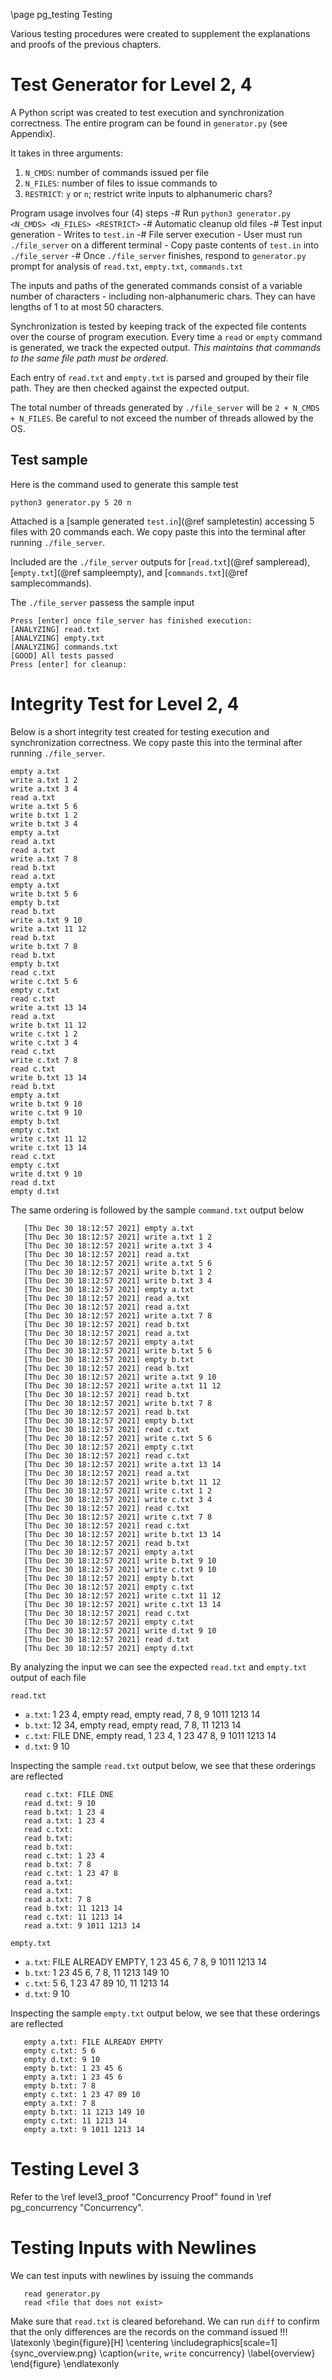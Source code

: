 \page pg_testing Testing

Various testing procedures were created to supplement the explanations and proofs of the previous chapters.

# Test Generator for Level 2, 4
A Python script was created to test execution and synchronization correctness. The entire program can be found in `generator.py` (see Appendix).

It takes in three arguments:
1. `N_CMDS`: number of commands issued per file
2. `N_FILES`: number of files to issue commands to
3. `RESTRICT`: `y` or `n`; restrict write inputs to alphanumeric chars?

Program usage involves four (4) steps
 -# Run `python3 generator.py <N_CMDS> <N_FILES> <RESTRICT>`
 -# Automatic cleanup old files
 -# Test input generation
    - Writes to `test.in`
 -# File server execution
    - User must run `./file_server` on a different terminal
    - Copy paste contents of `test.in` into `./file_server`
 -# Once `./file_server` finishes, respond to `generator.py` prompt for analysis of `read.txt`, `empty.txt`, `commands.txt`

The inputs and paths of the generated commands consist of a variable number of characters - including non-alphanumeric chars. They can have lengths of 1 to at most 50 characters.

Synchronization is tested by keeping track of the expected file contents
over the course of program execution. Every time a `read` or `empty` command is generated, we track the expected output. *This maintains that commands to the same file path must be ordered.*

Each entry of `read.txt` and `empty.txt` is parsed and grouped
by their file path. They are then checked against the expected output.

The total number of threads generated by `./file_server` will be `2 + N_CMDS + N_FILES`. Be careful to not exceed the number of threads allowed by the OS.

## Test sample
Here is the command used to generate this sample test

```
python3 generator.py 5 20 n
```

Attached is a [sample generated `test.in`](@ref sampletestin) accessing 5 files with 20 commands each. We copy paste this into the terminal after running `./file_server`.

Included are the `./file_server` outputs for [`read.txt`](@ref sampleread), [`empty.txt`](@ref sampleempty), 
and [`commands.txt`](@ref samplecommands).

The `./file_server` passess the sample input

```
Press [enter] once file_server has finished execution:
[ANALYZING] read.txt
[ANALYZING] empty.txt
[ANALYZING] commands.txt
[GOOD] All tests passed
Press [enter] for cleanup:
```

# Integrity Test for Level 2, 4

Below is a short integrity test created for testing execution 
and synchronization correctness. We copy paste this into the terminal after running `./file_server`.

```
empty a.txt
write a.txt 1 2
write a.txt 3 4
read a.txt
write a.txt 5 6
write b.txt 1 2
write b.txt 3 4
empty a.txt
read a.txt
read a.txt
write a.txt 7 8
read b.txt
read a.txt
empty a.txt
write b.txt 5 6
empty b.txt
read b.txt
write a.txt 9 10
write a.txt 11 12
read b.txt
write b.txt 7 8
read b.txt
empty b.txt
read c.txt
write c.txt 5 6
empty c.txt
read c.txt
write a.txt 13 14
read a.txt
write b.txt 11 12
write c.txt 1 2
write c.txt 3 4
read c.txt
write c.txt 7 8
read c.txt
write b.txt 13 14
read b.txt
empty a.txt
write b.txt 9 10
write c.txt 9 10
empty b.txt
empty c.txt
write c.txt 11 12
write c.txt 13 14
read c.txt
empty c.txt
write d.txt 9 10
read d.txt
empty d.txt
```

The same ordering is followed by the sample `command.txt` output below

```
   [Thu Dec 30 18:12:57 2021] empty a.txt
   [Thu Dec 30 18:12:57 2021] write a.txt 1 2
   [Thu Dec 30 18:12:57 2021] write a.txt 3 4
   [Thu Dec 30 18:12:57 2021] read a.txt
   [Thu Dec 30 18:12:57 2021] write a.txt 5 6
   [Thu Dec 30 18:12:57 2021] write b.txt 1 2
   [Thu Dec 30 18:12:57 2021] write b.txt 3 4
   [Thu Dec 30 18:12:57 2021] empty a.txt
   [Thu Dec 30 18:12:57 2021] read a.txt
   [Thu Dec 30 18:12:57 2021] read a.txt
   [Thu Dec 30 18:12:57 2021] write a.txt 7 8
   [Thu Dec 30 18:12:57 2021] read b.txt
   [Thu Dec 30 18:12:57 2021] read a.txt
   [Thu Dec 30 18:12:57 2021] empty a.txt
   [Thu Dec 30 18:12:57 2021] write b.txt 5 6
   [Thu Dec 30 18:12:57 2021] empty b.txt
   [Thu Dec 30 18:12:57 2021] read b.txt
   [Thu Dec 30 18:12:57 2021] write a.txt 9 10
   [Thu Dec 30 18:12:57 2021] write a.txt 11 12
   [Thu Dec 30 18:12:57 2021] read b.txt
   [Thu Dec 30 18:12:57 2021] write b.txt 7 8
   [Thu Dec 30 18:12:57 2021] read b.txt
   [Thu Dec 30 18:12:57 2021] empty b.txt
   [Thu Dec 30 18:12:57 2021] read c.txt
   [Thu Dec 30 18:12:57 2021] write c.txt 5 6
   [Thu Dec 30 18:12:57 2021] empty c.txt
   [Thu Dec 30 18:12:57 2021] read c.txt
   [Thu Dec 30 18:12:57 2021] write a.txt 13 14
   [Thu Dec 30 18:12:57 2021] read a.txt
   [Thu Dec 30 18:12:57 2021] write b.txt 11 12
   [Thu Dec 30 18:12:57 2021] write c.txt 1 2
   [Thu Dec 30 18:12:57 2021] write c.txt 3 4
   [Thu Dec 30 18:12:57 2021] read c.txt
   [Thu Dec 30 18:12:57 2021] write c.txt 7 8
   [Thu Dec 30 18:12:57 2021] read c.txt
   [Thu Dec 30 18:12:57 2021] write b.txt 13 14
   [Thu Dec 30 18:12:57 2021] read b.txt
   [Thu Dec 30 18:12:57 2021] empty a.txt
   [Thu Dec 30 18:12:57 2021] write b.txt 9 10
   [Thu Dec 30 18:12:57 2021] write c.txt 9 10
   [Thu Dec 30 18:12:57 2021] empty b.txt
   [Thu Dec 30 18:12:57 2021] empty c.txt
   [Thu Dec 30 18:12:57 2021] write c.txt 11 12
   [Thu Dec 30 18:12:57 2021] write c.txt 13 14
   [Thu Dec 30 18:12:57 2021] read c.txt
   [Thu Dec 30 18:12:57 2021] empty c.txt
   [Thu Dec 30 18:12:57 2021] write d.txt 9 10
   [Thu Dec 30 18:12:57 2021] read d.txt
   [Thu Dec 30 18:12:57 2021] empty d.txt
```

By analyzing the input we can see the expected `read.txt` and `empty.txt` output of each file
 
`read.txt`
 - `a.txt`: 1 23 4, empty read, empty read, 7 8, 9 1011 1213 14
 - `b.txt`: 12 34, empty read, empty read, 7 8, 11 1213 14
 - `c.txt`: FILE DNE, empty read, 1 23 4, 1 23 47 8, 9 1011 1213 14
 - `d.txt`: 9 10

Inspecting the sample `read.txt` output below, we see that these orderings are reflected

```
   read c.txt: FILE DNE
   read d.txt: 9 10
   read b.txt: 1 23 4
   read a.txt: 1 23 4
   read c.txt: 
   read b.txt: 
   read b.txt: 
   read c.txt: 1 23 4
   read b.txt: 7 8
   read c.txt: 1 23 47 8
   read a.txt: 
   read a.txt: 
   read a.txt: 7 8
   read b.txt: 11 1213 14
   read c.txt: 11 1213 14
   read a.txt: 9 1011 1213 14
```

`empty.txt`
 - `a.txt`: FILE ALREADY EMPTY, 1 23 45 6, 7 8, 9 1011 1213 14
 - `b.txt`: 1 23 45 6, 7 8, 11 1213 149 10
 - `c.txt`: 5 6, 1 23 47 89 10, 11 1213 14
 - `d.txt`: 9 10

Inspecting the sample `empty.txt` output below, we see that these orderings are reflected

```
   empty a.txt: FILE ALREADY EMPTY
   empty c.txt: 5 6
   empty d.txt: 9 10
   empty b.txt: 1 23 45 6
   empty a.txt: 1 23 45 6
   empty b.txt: 7 8
   empty c.txt: 1 23 47 89 10
   empty a.txt: 7 8
   empty b.txt: 11 1213 149 10
   empty c.txt: 11 1213 14
   empty a.txt: 9 1011 1213 14
```

# Testing Level 3
Refer to the \ref level3_proof "Concurrency Proof" found in \ref pg_concurrency "Concurrency".

# Testing Inputs with Newlines
We can test inputs with newlines by issuing the commands

```
   read generator.py
   read <file that does not exist>
```

Make sure that `read.txt` is cleared beforehand. We can run `diff` to confirm that the only differences are the records on the command issued
!!!
\latexonly
\begin{figure}[H]
   \centering
	\includegraphics[scale=1]{sync_overview.png}
	\caption{`write`, `write` concurrency}
	\label{overview}
\end{figure}
\endlatexonly
